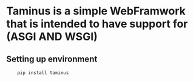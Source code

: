 # Taminus is a simple WebFramwork that is intended to have support for (ASGI AND WSGI)


## Setting up environment 
```bash
    pip install taminus

```


